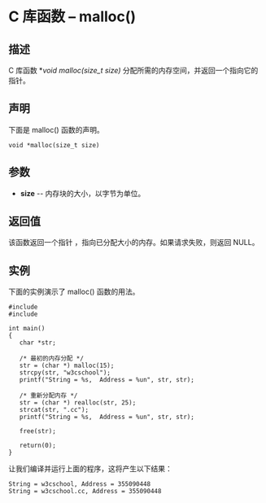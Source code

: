 # C 库函数 – malloc()


## 描述

C 库函数 **void *malloc(size_t size)** 分配所需的内存空间，并返回一个指向它的指针。

## 声明

下面是 malloc() 函数的声明。

    void *malloc(size_t size)

## 参数

* **size** \-- 内存块的大小，以字节为单位。

## 返回值

该函数返回一个指针 ，指向已分配大小的内存。如果请求失败，则返回 NULL。

## 实例

下面的实例演示了 malloc() 函数的用法。

    #include 
    #include 

    int main()
    {
       char *str;

       /* 最初的内存分配 */
       str = (char *) malloc(15);
       strcpy(str, "w3cschool");
       printf("String = %s,  Address = %un", str, str);

       /* 重新分配内存 */
       str = (char *) realloc(str, 25);
       strcat(str, ".cc");
       printf("String = %s,  Address = %un", str, str);

       free(str);

       return(0);
    }

让我们编译并运行上面的程序，这将产生以下结果：

    String = w3cschool, Address = 355090448
    String = w3cschool.cc, Address = 355090448